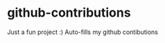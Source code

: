 # github-contributions

Just a fun project :) Auto-fills my github contibutions 



 <!-- reference:   https://github.com/bcanseco/github-contribution-graph-action --!> 


